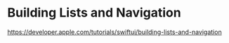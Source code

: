 # Building Lists and Navigation
https://developer.apple.com/tutorials/swiftui/building-lists-and-navigation

